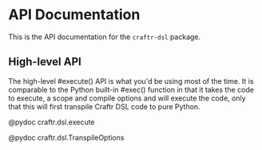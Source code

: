 # API Documentation

This is the API documentation for the `craftr-dsl` package.

## High-level API

The high-level #execute() API is what you'd be using most of the time. It is comparable to the Python built-in
#exec() function in that it takes the code to execute, a scope and compile options and will execute the code, only
that this will first transpile Craftr DSL code to pure Python.

@pydoc craftr.dsl.execute

@pydoc craftr.dsl.TranspileOptions
